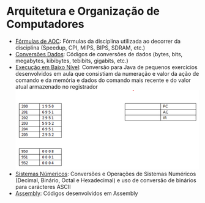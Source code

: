 # Arquitetura e Organização de Computadores


- [Fórmulas de AOC](./FormulasAOC): Fórmulas da disciplina utilizada ao decorrer da disciplina (Speedup, CPI, MIPS, BIPS, SDRAM, etc.)
- [Conversões Dados](./ConversoesDados): Códigos de conversões de dados (bytes, bits, megabytes, kibibytes, tebibits, gigabits, etc.)
- [Execução em Baixo Nível](./TopLevel): Conversão para Java de pequenos exercícios desenvolvidos em aula que consistiam da numeração e valor da ação de comando e da memória e dados do comando mais recente e do valor atual armazenado no registrador
![Execução em Baixo Nível](img-1.png) 
- [Sistemas Númericos](./SistemasNumericos): Conversões e Operações de Sistemas Numéricos (Decimal, Binário, Octal e Hexadecimal) e uso de conversão de binários para carácteres ASCII
- [Assembly](./Assembly): Códigos desenvolvidos em Assembly



